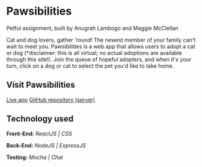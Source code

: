 # Pawsibilities
Petful assignment, built by Anugrah Lambogo and Maggie McClellan

Cat and dog lovers, gather 'round! The newest member of your family can't wait to meet you. Pawsibilities is a web app that allows users to adopt a cat or dog (*disclaimer: this is all virtual; no actual adoptions are available through this site!). Join the queue of hopeful adopters, and when it's your turn, click on a dog or cat to select the pet you'd like to take home.

## Visit Pawsibilities
[Live app](https://pawsibilities-app.now.sh/ "Pawsibilities")
[GitHub repository (server)](https://github.com/thinkful-ei-iguana/anugrah-maggie-petful-server "Pawsibilities server repo")

## Technology used

**Front-End:** *ReactJS | CSS*

**Back-End:** *NodeJS | ExpressJS*

**Testing:** *Mocha | Chai*



